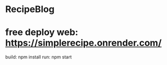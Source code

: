 ﻿# RecipeBlog
# free deploy web: https://simplerecipe.onrender.com/
build: npm install
run: npm start

